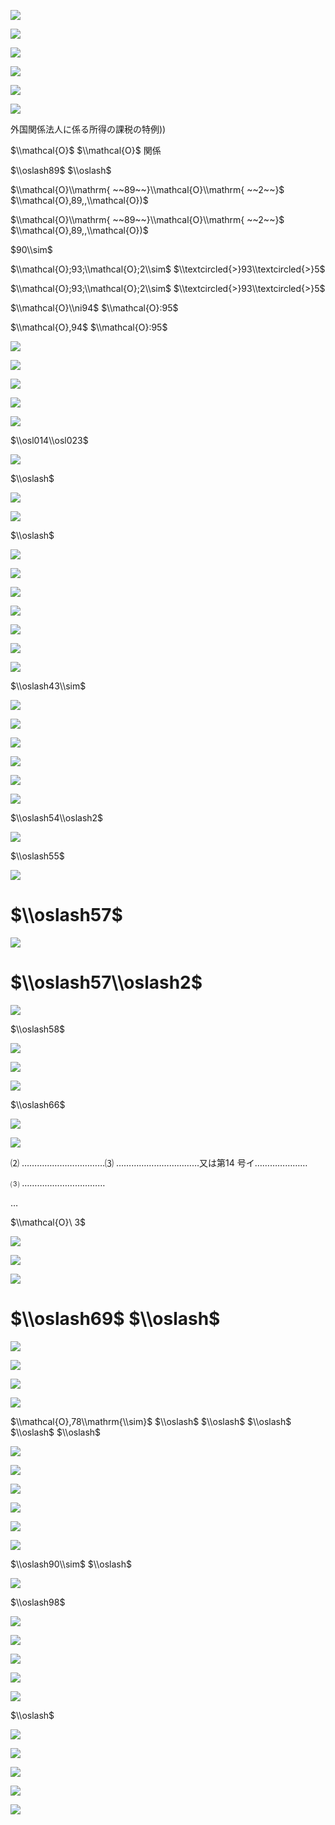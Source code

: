 ![](https://www.nta.go.jp/tmp/1b4daeb5-769d-4752-a015-3fb196943c21/images/946d363329f552d71526d61f56b8dadb33eaf1d59307335c8f03f6a7a8c494b8.jpg)

![](https://www.nta.go.jp/tmp/1b4daeb5-769d-4752-a015-3fb196943c21/images/713a922759e98ef08e10bb734df1183ac0987c96834726f58e6576857fdcd071.jpg)

![](https://www.nta.go.jp/tmp/1b4daeb5-769d-4752-a015-3fb196943c21/images/4407ac1e3b04556ab6e6eb639660f99a68cdb6939eb88082fa807ac87bc09d99.jpg)

![](https://www.nta.go.jp/tmp/1b4daeb5-769d-4752-a015-3fb196943c21/images/e22a09d7e28af936ce6349e825ed92adad023decc5f99e8d1fd26daa0c554aa7.jpg)

![](https://www.nta.go.jp/tmp/1b4daeb5-769d-4752-a015-3fb196943c21/images/e94de46887ec4a03a58e808fef7a1a5b07cf90fd70a43a39b088f6e16c4639f3.jpg)

![](https://www.nta.go.jp/tmp/1b4daeb5-769d-4752-a015-3fb196943c21/images/e66c5b3d15a126132dcbde3a59d57de38d7d15a5b1534bdecd2d64e3d87c8257.jpg)

外国関係法人に係る所得の課税の特例))

$\\mathcal{O}$ $\\mathcal{O}$ 関係

$\\oslash89$ $\\oslash$

$\\mathcal{O}\\mathrm{ ~~89~~}\\mathcal{O}\\mathrm{ ~~2~~}$ $\\mathcal{O},89,,\\mathcal{O})$

$\\mathcal{O}\\mathrm{ ~~89~~}\\mathcal{O}\\mathrm{ ~~2~~}$ $\\mathcal{O},89,,\\mathcal{O})$

$90\\sim$

$\\mathcal{O};93;\\mathcal{O};2\\sim$ $\\textcircled{>}93\\textcircled{>}5$

$\\mathcal{O};93;\\mathcal{O};2\\sim$ $\\textcircled{>}93\\textcircled{>}5$

$\\mathcal{O}\\ni94$ $\\mathcal{O}:95$

$\\mathcal{O},94$ $\\mathcal{O}:95$

![](https://www.nta.go.jp/tmp/1b4daeb5-769d-4752-a015-3fb196943c21/images/5b6fc40347f5c98ad58d58e8309df5cc484139828e3112e8ae52e35fc55687b9.jpg)

![](https://www.nta.go.jp/tmp/1b4daeb5-769d-4752-a015-3fb196943c21/images/cbc9d4eb4f0a6d0e5f1c90f93301c67c393b45ab3c6c4d2a000f7dea660947c0.jpg)

![](https://www.nta.go.jp/tmp/1b4daeb5-769d-4752-a015-3fb196943c21/images/47b0b33821235d820b662a25e33e23bb2584518f0128828a1d47f73b77e48850.jpg)

![](https://www.nta.go.jp/tmp/1b4daeb5-769d-4752-a015-3fb196943c21/images/e7b13238e24f326897f52ebf0a4a063ad14b2118e7dce76a8b534aa02ea3f9d7.jpg)

![](https://www.nta.go.jp/tmp/1b4daeb5-769d-4752-a015-3fb196943c21/images/0e159bcd016df06c4255def64178a8bf9c537ed7fd775a27b21e07ca2a5a70bc.jpg)

$\\osl014\\osl023$

![](https://www.nta.go.jp/tmp/1b4daeb5-769d-4752-a015-3fb196943c21/images/124aefbdf0bc1fa1f065db19754db11e8b8b9a31e9734a5f77e0c9be9dd7bab2.jpg)

$\\oslash$

![](https://www.nta.go.jp/tmp/1b4daeb5-769d-4752-a015-3fb196943c21/images/61d969277355657cbca7b4b418ab89fbd2bc8ba80feffc0471dd72e6351295b1.jpg)

![](https://www.nta.go.jp/tmp/1b4daeb5-769d-4752-a015-3fb196943c21/images/84d282147de54292a3bf1143d7b8ba40fdae74fff7c13f86509989724afc2934.jpg)

$\\oslash$

![](https://www.nta.go.jp/tmp/1b4daeb5-769d-4752-a015-3fb196943c21/images/417f835810fa298058315c368a153681748c0ce9a2a3f792cea525073923cf1c.jpg)

![](https://www.nta.go.jp/tmp/1b4daeb5-769d-4752-a015-3fb196943c21/images/9da14b64d38a6ab329a4273efbc90616dd0847cd669dae7a41400b6db5d87fda.jpg)

![](https://www.nta.go.jp/tmp/1b4daeb5-769d-4752-a015-3fb196943c21/images/b82ecbda49d20ee4b9f78905f917f36c0f46ae41eeb021b28b57b5701cb5b185.jpg)

![](https://www.nta.go.jp/tmp/1b4daeb5-769d-4752-a015-3fb196943c21/images/a27848de10fe1689041cccc1e49f9dcd9e828aaa0adb4e6fd59653ac284a962d.jpg)

![](https://www.nta.go.jp/tmp/1b4daeb5-769d-4752-a015-3fb196943c21/images/60be7d310c558b113ddce4f3e5de714d57d077d8e18cfecd6c71c9b34f7c8d5f.jpg)

![](https://www.nta.go.jp/tmp/1b4daeb5-769d-4752-a015-3fb196943c21/images/ecd4ee13e695de2bde24cc36f2e400e95010adb592d375304a92ed7da3bbbe80.jpg)

![](https://www.nta.go.jp/tmp/1b4daeb5-769d-4752-a015-3fb196943c21/images/3407998a93dc6c1b2ebe860b98e3ab3e32d6c1ffd35f2229b12f6adca22221d5.jpg)

$\\oslash43\\sim$

![](https://www.nta.go.jp/tmp/1b4daeb5-769d-4752-a015-3fb196943c21/images/4b70445e76bfbb5fa6296e8229f91a0bebc5512bef5cf92512f9c3078c8b777f.jpg)

![](https://www.nta.go.jp/tmp/1b4daeb5-769d-4752-a015-3fb196943c21/images/831bf7fb6b3b4941971ab529245699aab206159182ed985c911188fe8997ad80.jpg)

![](https://www.nta.go.jp/tmp/1b4daeb5-769d-4752-a015-3fb196943c21/images/fb8f947c5f88f8c73b7af3081326cde9f46885f11f324c12a97aa0cc50df2ac0.jpg)

![](https://www.nta.go.jp/tmp/1b4daeb5-769d-4752-a015-3fb196943c21/images/2bb174d221b8d9645fc2f148bcc802095dc8dcfba9d233bf641cd3784ea00e5f.jpg)

![](https://www.nta.go.jp/tmp/1b4daeb5-769d-4752-a015-3fb196943c21/images/094f815e09a1324b88daf5947e2ac8e6ed10cf1f1ac239772aadbc29bff2c233.jpg)

![](https://www.nta.go.jp/tmp/1b4daeb5-769d-4752-a015-3fb196943c21/images/85d366a721143c249fc29c87ddbd42b508101265f443dc5a9f74712a47d1d882.jpg)

$\\oslash54\\oslash2$

![](https://www.nta.go.jp/tmp/1b4daeb5-769d-4752-a015-3fb196943c21/images/22113d7a7e961d235bb3d79db7b94cd7242fca66e1480ea225c03bad129ac540.jpg)

$\\oslash55$

![](https://www.nta.go.jp/tmp/1b4daeb5-769d-4752-a015-3fb196943c21/images/c820d33509898c0a1900cc3b9d862f1af6c3dc64c100ee894f88caab8b8de5b1.jpg)

# $\\oslash57$

![](https://www.nta.go.jp/tmp/1b4daeb5-769d-4752-a015-3fb196943c21/images/0dd43269d2d95337ad54e5b699a5f23ec5893899d4a730edb78887fab4d7d314.jpg)

# $\\oslash57\\oslash2$

![](https://www.nta.go.jp/tmp/1b4daeb5-769d-4752-a015-3fb196943c21/images/a775c92c174ebc65a6a0d352cee4014b8e0e8e8f1fd451407b83cd0cb0ca9ca1.jpg)

$\\oslash58$

![](https://www.nta.go.jp/tmp/1b4daeb5-769d-4752-a015-3fb196943c21/images/00c17113e277fb933bd9ce7249296644ad69a7eba0dee6a30a21d90401dbfc2c.jpg)

![](https://www.nta.go.jp/tmp/1b4daeb5-769d-4752-a015-3fb196943c21/images/781cf4fde4d7cf3b71657da88bf6189ce41288dbc8a94d853d015ab41e17b473.jpg)

![](https://www.nta.go.jp/tmp/1b4daeb5-769d-4752-a015-3fb196943c21/images/e2d603c0ac503033b5776b350812641ca02d9d683ec26ac3eb09d618054f56a6.jpg)

$\\oslash66$

![](https://www.nta.go.jp/tmp/1b4daeb5-769d-4752-a015-3fb196943c21/images/28655a9afbfcc9f4dcd249b784ba8f0e423c196179b195e3cd848bb0a11409b5.jpg)

![](https://www.nta.go.jp/tmp/1b4daeb5-769d-4752-a015-3fb196943c21/images/32fdd210db7833cf497cb65828e8ec170b9b00bfeef3b9dfb14a8bec4bb1ffd0.jpg)

⑵ ……………………………⑶ ……………………………又は第14 号イ…………………

⑶ ……………………………

…

$\\mathcal{O}\ 3$

![](https://www.nta.go.jp/tmp/1b4daeb5-769d-4752-a015-3fb196943c21/images/0318a33c5785b1619fca6dca0788ce24ccea22969e4b2cf9e64e9ddc35336c91.jpg)

![](https://www.nta.go.jp/tmp/1b4daeb5-769d-4752-a015-3fb196943c21/images/3375935d3b8f97758678fec2b0c8d2ec3711d10d0c7b4049cd8d8d00178ed0f7.jpg)

![](https://www.nta.go.jp/tmp/1b4daeb5-769d-4752-a015-3fb196943c21/images/b84a21e289c7525035b4681fea616a9728cc24c79bae7850d667d6ae3e37abd0.jpg)

# $\\oslash69$ $\\oslash$

![](https://www.nta.go.jp/tmp/1b4daeb5-769d-4752-a015-3fb196943c21/images/4f776e258fb6633f872382f3d1a48572167b6074412448ad72d16db1e7d19450.jpg)

![](https://www.nta.go.jp/tmp/1b4daeb5-769d-4752-a015-3fb196943c21/images/789c318a3af5ca12b4657c45186cb141c2696aedb4efeff3f81d05bfd87b7d6c.jpg)

![](https://www.nta.go.jp/tmp/1b4daeb5-769d-4752-a015-3fb196943c21/images/0315dd09b497a1171e1122994d96cf2e4c3bc3716f4321d63e6253628a76dd5c.jpg)

![](https://www.nta.go.jp/tmp/1b4daeb5-769d-4752-a015-3fb196943c21/images/24eef1bf9cccf4509cf68b58a63683d3b6dcc9e6478559d3fc0205a899bb29df.jpg)

$\\mathcal{O},78\\mathrm{\\sim}$ $\\oslash$ $\\oslash$ $\\oslash$ $\\oslash$ $\\oslash$

![](https://www.nta.go.jp/tmp/1b4daeb5-769d-4752-a015-3fb196943c21/images/e9b02abce96b141a1e7e5b9ab99867933990e44e78e19b7929cc9efb22ef34fc.jpg)

![](https://www.nta.go.jp/tmp/1b4daeb5-769d-4752-a015-3fb196943c21/images/4f549b010d274da8ddce044e6404107772173601f788afa20800af7eb66e4db5.jpg)

![](https://www.nta.go.jp/tmp/1b4daeb5-769d-4752-a015-3fb196943c21/images/dee0c01fbd50db92a4eb8d11b1695d66019b6211ace12915e4a06ff9ced69379.jpg)

![](https://www.nta.go.jp/tmp/1b4daeb5-769d-4752-a015-3fb196943c21/images/fb94135d0ae687d7858a2df1167d5032feac5b1cac4ebb081994aab14931e996.jpg)

![](https://www.nta.go.jp/tmp/1b4daeb5-769d-4752-a015-3fb196943c21/images/bae9d5841e76c3fcecf20881ea7e0c8f40331e88670a9d799d97e0740aeb90f1.jpg)

![](https://www.nta.go.jp/tmp/1b4daeb5-769d-4752-a015-3fb196943c21/images/802927e0f95582662c6cfb6932f8e978580b5e99cf81c78c04f9a493d526a6d6.jpg)

$\\oslash90\\sim$ $\\oslash$

![](https://www.nta.go.jp/tmp/1b4daeb5-769d-4752-a015-3fb196943c21/images/52f06305ac39be0835d887ae95bdb09897ac8aa10ba2a19dfb7125e835640faa.jpg)

$\\oslash98$

![](https://www.nta.go.jp/tmp/1b4daeb5-769d-4752-a015-3fb196943c21/images/fc7d2bb401e4224fff52e69317aec4125586ec8f6e3839a9e6e4ce4d0b658be6.jpg)

![](https://www.nta.go.jp/tmp/1b4daeb5-769d-4752-a015-3fb196943c21/images/3bf5eae4833ff2e0d36965cf5ee0167e2dbeeca92bcdb3bc5ce731ada6da5674.jpg)

![](https://www.nta.go.jp/tmp/1b4daeb5-769d-4752-a015-3fb196943c21/images/a2134ee2d933c0c9badc1214c23a69b0bc6f9c49f61ede9a244bc1098fa558c6.jpg)

![](https://www.nta.go.jp/tmp/1b4daeb5-769d-4752-a015-3fb196943c21/images/3b1821144f898c3c0ebff9db58c1f6b3ef5ed6960489ad258addd977c92d4507.jpg)

![](https://www.nta.go.jp/tmp/1b4daeb5-769d-4752-a015-3fb196943c21/images/729c9eb8e0d32400e96d24c932aa7f3b0c8da4f07de48fdfb357e215f0b304e9.jpg)

$\\oslash$

![](https://www.nta.go.jp/tmp/1b4daeb5-769d-4752-a015-3fb196943c21/images/f53fac67dbfea1fea311614ced30ad4260819a98eaca356c6fa38ffdac3d6473.jpg)

![](https://www.nta.go.jp/tmp/1b4daeb5-769d-4752-a015-3fb196943c21/images/dea148e90dc0f572ac7504f6dca3237ee26b1672eac50402f485ba16a81876d4.jpg)

![](https://www.nta.go.jp/tmp/1b4daeb5-769d-4752-a015-3fb196943c21/images/fe8c3ef37fae877f9242fdc01826280a8ed5c31bad4729ea55722ad8b52edc26.jpg)

![](https://www.nta.go.jp/tmp/1b4daeb5-769d-4752-a015-3fb196943c21/images/7fb7b92aa3ffb246ef2c27b381fcc3ef9285bbca09fed3473b4801a97f9f5ee9.jpg)

![](https://www.nta.go.jp/tmp/1b4daeb5-769d-4752-a015-3fb196943c21/images/9b6ceb0a457881a5bc212ccbc89515896e6a8decccf1c4e17d753a66ae015fa7.jpg)